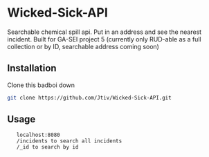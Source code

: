# Wicked-Sick-API
Searchable chemical spill api. Put in an address and see the nearest incident. Built for GA-SEI project 5
(currently only RUD-able as a full collection or by ID, searchable address coming soon)

## Installation

Clone this badboi down

```bash
git clone https://github.com/Jtiv/Wicked-Sick-API.git
```

## Usage

```npm start
   localhost:8080
   /incidents to search all incidents
   /_id to search by id
```


